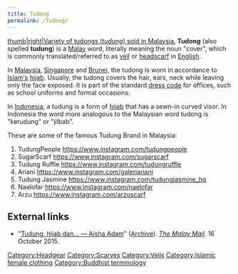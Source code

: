 ```yaml
---
title: Tudong
permalink: /Tudong/
---
```


[thumb\|right\|Variety of tudongs (*tudung*) sold in
Malaysia.](/File:Tudongs_in_Malaysia.jpg "wikilink") **Tudong** (also
spelled **tudung**) is a [Malay](/Malay_language "wikilink") word,
literally meaning the noun "cover", which is commonly
translated/referred to as [veil](/veil "wikilink") or
[headscarf](/headscarf "wikilink") in
[English](/English_language "wikilink").

In [Malaysia](/Malaysia "wikilink"), [Singapore](/Singapore "wikilink")
and [Brunei](/Brunei "wikilink"), the tudong is worn in accordance to
[Islam's](/Islam "wikilink") [hijab](/hijab "wikilink"). Usually, the
tudong covers the hair, ears, neck while leaving only the face exposed.
It is part of the standard [dress code](/dress_code "wikilink") for
offices, such as school uniforms and formal occasions.

In [Indonesia](/Indonesia "wikilink"), a tudung is a form of
[hijab](/hijab "wikilink") that has a sewn-in curved visor. In Indonesia
the word more analogous to the Malaysian word tudong is "kerudung" or
"jilbab".

These are some of the famous Tudung Brand in Malaysia:

1.  TudungPeople <https://www.instagram.com/tudungpeople>
2.  SugarScarf <https://www.instagram.com/sugarscarf>
3.  Tudung Ruffle <https://www.instagram.com/tudungruffle>
4.  Ariani <https://www.instagram.com/galeriariani>
5.  Tudung Jasmine <https://www.instagram.com/tudungjasmine_hq>
6.  Naelofar <https://www.instagram.com/naelofar>
7.  Arzu <https://www.instagram.com/arzuscarf>

## External links

-   "[Tudung, hijab dan… — Aisha
    Adam](http://m.themalaymailonline.com/what-you-think/article/tudung-hijab-dan-aisha-adam)"
    ([Archive](https://www.webcitation.org/6cN0OnqXw)). *[The Malay
    Mail](/The_Malay_Mail "wikilink")*. 16 October 2015.

[Category:Headgear](/Category:Headgear "wikilink")
[Category:Scarves](/Category:Scarves "wikilink")
[Category:Veils](/Category:Veils "wikilink") [Category:Islamic female
clothing](/Category:Islamic_female_clothing "wikilink")
[Category:Buddhist
terminology](/Category:Buddhist_terminology "wikilink")